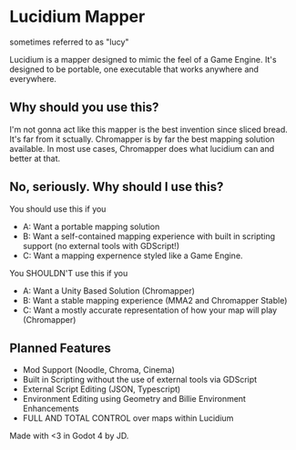 # Lucidium Mapper
sometimes referred to as "lucy"

Lucidium is a mapper designed to mimic the feel of a Game Engine. 
It's designed to be portable, one executable that works anywhere and everywhere. 

## Why should you use this?
I'm not gonna act like this mapper is the best invention since sliced bread. 
It's far from it sctually. Chromapper is by far the best mapping solution available.
In most use cases, Chromapper does what lucidium can and better at that.

## No, seriously. Why should I use this?
You should use this if you 
- A: Want a portable mapping solution
- B: Want a self-contained mapping experience with built in scripting support (no external tools with GDScript!)
- C: Want a mapping expernence styled like a Game Engine.

You SHOULDN'T use this if you
- A: Want a Unity Based Solution (Chromapper)
- B: Want a stable mapping experience (MMA2 and Chromapper Stable)
- C: Want a mostly accurate representation of how your map will play (Chromapper)

## Planned Features
- Mod Support (Noodle, Chroma, Cinema) 
- Built in Scripting without the use of external tools via GDScript
- External Script Editing (JSON, Typescript)
- Environment Editing using Geometry and Billie Environment Enhancements
- FULL AND TOTAL CONTROL over maps within Lucidium


Made with <3 in Godot 4 by JD.

